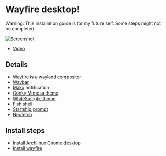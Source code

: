 # Wayfire desktop!
Warning: This installation guide is for my future self. Some steps might not be completed.

![Screenshot](https://user-images.githubusercontent.com/18442224/226177419-9c9302eb-cfec-4b2e-9f80-e43ccc057919.png)
- [Video](https://www.youtube.com/watch?v=ibkRV8aJwUo)

## Details
- [Wayfire](https://pages.github.com/) is a wayland compositor
- [Waybar](https://github.com/Alexays/Waybar)
- [Mako](https://github.com/emersion/mako) notification
- [Conky Mimosa theme](https://github.com/closebox73/Leonis)
- [WhiteSur-gtk-theme](https://github.com/vinceliuice/WhiteSur-gtk-theme)
- [Fish shell](https://github.com/fish-shell/fish-shell)
- [Startship prompt](https://starship.rs/)
- [Neofetch](https://github.com/dylanaraps/neofetch)

## Install steps

- [Install Archlinux Gnome desktop](https://www.youtube.com/watch?v=3ndsDxlkTrw)
- [Install wayfire](https://github.com/WayfireWM/wf-install)
